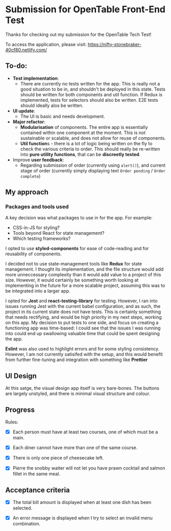 Submission for OpenTable Front-End Test
========================

Thanks for checking out my submission for the OpenTable Tech Test!

To access the application, please visit: https://nifty-stonebraker-40cf80.netlify.com/

## To-do:

- **Test implementation**:
    - There are currently no tests written for the app. This is really not a good situation to be in, and shouldn't be deployed in this state. Tests should be written for both components and util function. If Redux is implemented, tests for selectors should also be written. E2E tests should ideally alos be written.
- **UI update**:
    - The UI is basic and needs development.
- **Major refactor**:
    - **Modularisation** of components. The entire app is essentially contained within one component at the moment. This is not sustainable or scalable, and does not allow for reuse of components.
    - **Util function**s - there is a lot of logic being written on the fly to check the various criteria to order. This should really be re-written into **pure utility functions**, that can be **discreetly tested**.
- Improve **user feedback**: 
    - Regarding submission of order (currently using `alert()`), and current stage of order (currently simply displaying text `Order pending` / `Order complete`)

## My approach

### Packages and tools used
 A key decision was what packages to use in for the app. For example: 
 - CSS-in-JS for styling?
 - Tools beyond React for state management?
 - Which testing frameworks?

I opted to use **styled-components** for ease of code-reading and for reusability of components.

I decided not to use state-management tools like **Redux** for state management. I thought its implementation, and the  file structure would add more unneccessary complexity than it would add value to a project of this size. However, it would certainly be something worth looking at implementing in the future for a more scalable project, assuming this was to be integrated into a larger app.


I opted for **Jest** and **react-testing-library** for testing. However, I ran into issues running Jest with the current babel configuration, and as such, the project in its current state does not have tests. This is certainly something that needs rectifying, and would be high priority in my next steps, working on this app. My decision to put tests to one side, and focus on creating a functioning app was time-based: I could see that the issues I was running into could end up swallowing valuable time that could be spent designing the app.

**Eslint** was also used to highlight errors and for some styling consistency. However, I am not currently satisifed with the setup, and this would benefit from further fine-tuning and integration with something like **Prettier**

## UI Design

At this satge, the visual design app itself is very bare-bones. The buttons are largely unstyled, and there is minimal visual structure and colour. 


## Progress

Rules:

- [x] Each person must have at least two courses, one of which must be a main. 
- [x] Each diner cannot have more than one of the same course.
- [x] There is only one piece of cheesecake left.
- [x] Pierre the snobby waiter will not let you have prawn cocktail and salmon fillet in the same meal.


## Acceptance criteria

- [x] The total bill amount is displayed when at least one dish has been selected.
- [x] An error message is displayed when I try to select an invalid menu combination.




